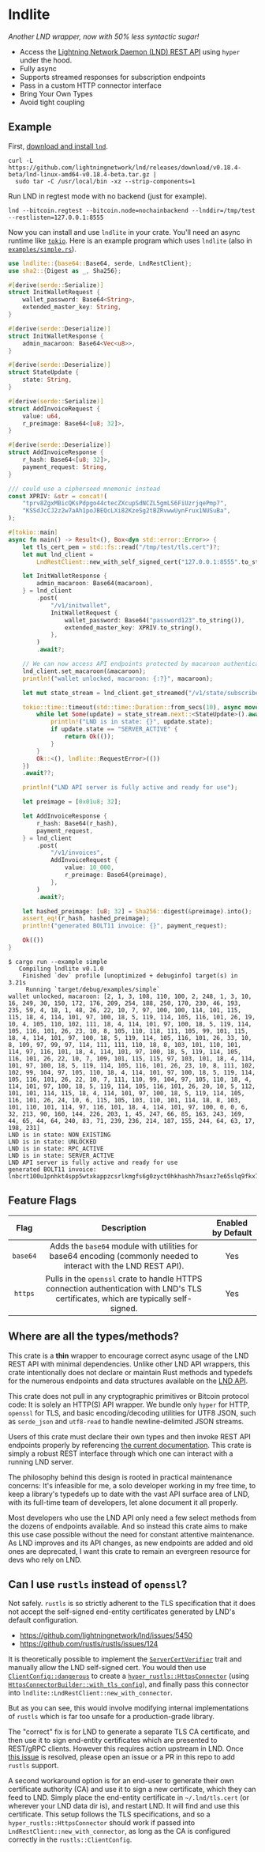 # lndlite

_Another LND wrapper, now with 50% less syntactic sugar!_

- Access the [Lightning Network Daemon (LND) REST API](https://lightning.engineering/api-docs/api/lnd/rest-endpoints/) using `hyper` under the hood.
- Fully async
- Supports streamed responses for subscription endpoints
- Pass in a custom HTTP connector interface
- Bring Your Own Types
- Avoid tight coupling


## Example

First, [download and install `lnd`](https://github.com/lightningnetwork/lnd).

```console
curl -L https://github.com/lightningnetwork/lnd/releases/download/v0.18.4-beta/lnd-linux-amd64-v0.18.4-beta.tar.gz |
  sudo tar -C /usr/local/bin -xz --strip-components=1
```

Run LND in regtest mode with no backend (just for example).

```console
lnd --bitcoin.regtest --bitcoin.node=nochainbackend --lnddir=/tmp/test --restlisten=127.0.0.1:8555
```

Now you can install and use `lndlite` in your crate. You'll need an async runtime like [`tokio`](https://tokio.rs). Here is an example program which uses `lndlite` (also in [`examples/simple.rs`](./examples/simple.rs)).

```rust
use lndlite::{base64::Base64, serde, LndRestClient};
use sha2::{Digest as _, Sha256};

#[derive(serde::Serialize)]
struct InitWalletRequest {
    wallet_password: Base64<String>,
    extended_master_key: String,
}

#[derive(serde::Deserialize)]
struct InitWalletResponse {
    admin_macaroon: Base64<Vec<u8>>,
}

#[derive(serde::Deserialize)]
struct StateUpdate {
    state: String,
}

#[derive(serde::Serialize)]
struct AddInvoiceRequest {
    value: u64,
    r_preimage: Base64<[u8; 32]>,
}

#[derive(serde::Deserialize)]
struct AddInvoiceResponse {
    r_hash: Base64<[u8; 32]>,
    payment_request: String,
}

/// could use a cipherseed mnemonic instead
const XPRIV: &str = concat!(
    "tprv8ZgxMBicQKsPdpgo44ctecZXcupSdNCZL5gmLS6FiUzrjqePmp7",
    "KSSdJcCJ2z2w7aAh1poJBEQcLXi82KzeSg2tBZRvwwUynFrux1NUSuBa",
);

#[tokio::main]
async fn main() -> Result<(), Box<dyn std::error::Error>> {
    let tls_cert_pem = std::fs::read("/tmp/test/tls.cert")?;
    let mut lnd_client =
        LndRestClient::new_with_self_signed_cert("127.0.0.1:8555".to_string(), b"", &tls_cert_pem)?;

    let InitWalletResponse {
        admin_macaroon: Base64(macaroon),
    } = lnd_client
        .post(
            "/v1/initwallet",
            InitWalletRequest {
                wallet_password: Base64("password123".to_string()),
                extended_master_key: XPRIV.to_string(),
            },
        )
        .await?;

    // We can now access API endpoints protected by macaroon authentication
    lnd_client.set_macaroon(&macaroon);
    println!("wallet unlocked, macaroon: {:?}", macaroon);

    let mut state_stream = lnd_client.get_streamed("/v1/state/subscribe").await?;

    tokio::time::timeout(std::time::Duration::from_secs(10), async move {
        while let Some(update) = state_stream.next::<StateUpdate>().await? {
            println!("LND is in state: {}", update.state);
            if update.state == "SERVER_ACTIVE" {
                return Ok(());
            }
        }
        Ok::<(), lndlite::RequestError>(())
    })
    .await??;

    println!("LND API server is fully active and ready for use");

    let preimage = [0x01u8; 32];

    let AddInvoiceResponse {
        r_hash: Base64(r_hash),
        payment_request,
    } = lnd_client
        .post(
            "/v1/invoices",
            AddInvoiceRequest {
                value: 10_000,
                r_preimage: Base64(preimage),
            },
        )
        .await?;

    let hashed_preimage: [u8; 32] = Sha256::digest(&preimage).into();
    assert_eq!(r_hash, hashed_preimage);
    println!("generated BOLT11 invoice: {}", payment_request);

    Ok(())
}
```

```
$ cargo run --example simple
   Compiling lndlite v0.1.0
    Finished `dev` profile [unoptimized + debuginfo] target(s) in 3.21s
     Running `target/debug/examples/simple`
wallet unlocked, macaroon: [2, 1, 3, 108, 110, 100, 2, 248, 1, 3, 10, 16, 249, 30, 150, 172, 176, 209, 254, 188, 250, 170, 230, 46, 193, 235, 59, 4, 18, 1, 48, 26, 22, 10, 7, 97, 100, 100, 114, 101, 115, 115, 18, 4, 114, 101, 97, 100, 18, 5, 119, 114, 105, 116, 101, 26, 19, 10, 4, 105, 110, 102, 111, 18, 4, 114, 101, 97, 100, 18, 5, 119, 114, 105, 116, 101, 26, 23, 10, 8, 105, 110, 118, 111, 105, 99, 101, 115, 18, 4, 114, 101, 97, 100, 18, 5, 119, 114, 105, 116, 101, 26, 33, 10, 8, 109, 97, 99, 97, 114, 111, 111, 110, 18, 8, 103, 101, 110, 101, 114, 97, 116, 101, 18, 4, 114, 101, 97, 100, 18, 5, 119, 114, 105, 116, 101, 26, 22, 10, 7, 109, 101, 115, 115, 97, 103, 101, 18, 4, 114, 101, 97, 100, 18, 5, 119, 114, 105, 116, 101, 26, 23, 10, 8, 111, 102, 102, 99, 104, 97, 105, 110, 18, 4, 114, 101, 97, 100, 18, 5, 119, 114, 105, 116, 101, 26, 22, 10, 7, 111, 110, 99, 104, 97, 105, 110, 18, 4, 114, 101, 97, 100, 18, 5, 119, 114, 105, 116, 101, 26, 20, 10, 5, 112, 101, 101, 114, 115, 18, 4, 114, 101, 97, 100, 18, 5, 119, 114, 105, 116, 101, 26, 24, 10, 6, 115, 105, 103, 110, 101, 114, 18, 8, 103, 101, 110, 101, 114, 97, 116, 101, 18, 4, 114, 101, 97, 100, 0, 0, 6, 32, 213, 90, 160, 144, 226, 203, 1, 45, 247, 66, 85, 163, 243, 169, 44, 65, 44, 64, 240, 83, 71, 239, 236, 214, 187, 155, 244, 64, 63, 17, 198, 231]
LND is in state: NON_EXISTING
LND is in state: UNLOCKED
LND is in state: RPC_ACTIVE
LND is in state: SERVER_ACTIVE
LND API server is fully active and ready for use
generated BOLT11 invoice: lnbcrt100u1pnhkt4spp5wtxkappzcsrlkmgfs6g0zyct0hkhashh7hsaxz7e65slq9fkx7fsdqqcqzzsxqyz5vqsp5r5l0cs58vwaslfxx9che9kjm3udgpjsws9267t7mmj9jh4fy07gq9qxpqysgqxkelqfmpclv2uvfa34wh6rxdu08d9zhd73u3wvges2f238qy7w49wrmgymcdffj4z7hr8jy4qk6zn0evdlp95w4xwdwtlvsmnjcdc9gp22auz6
```

## Feature Flags

| Flag | Description | Enabled by Default |
|:-:|:-:|:-:|
| `base64` | Adds the `base64` module with utilities for base64 encoding (commonly needed to interact with the LND REST API). | Yes |
| `https` | Pulls in the `openssl` crate to handle HTTPS connection authentication with LND's TLS certificates, which are typically self-signed. | Yes |

## Where are all the types/methods?

This crate is a **thin** wrapper to encourage correct async usage of the LND REST API with minimal dependencies. Unlike other LND API wrappers, this crate intentionally does not declare or maintain Rust methods and typedefs for the numerous endpoints and data structures available on the [LND API](https://lightning.engineering/api-docs/api/lnd/).

This crate does not pull in any cryptographic primitives or Bitcoin protocol code: It is solely an HTTP(S) API wrapper. We bundle only `hyper` for HTTP, `openssl` for TLS, and basic encoding/decoding utilities for UTF8 JSON, such as `serde_json` and `utf8-read` to handle newline-delimited JSON streams.

Users of this crate must declare their own types and then invoke REST API endpoints properly by referencing [the current documentation](https://lightning.engineering/api-docs/api/lnd/rest-endpoints/). This crate is simply a robust REST interface through which one can interact with a running LND server.

The philosophy behind this design is rooted in practical maintenance concerns: It's infeasible for me, a solo developer working in my free time, to keep a library's typedefs up to date with the vast API surface area of LND, with its full-time team of developers, let alone document it all properly.

Most developers who use the LND API only need a few select methods from the dozens of endpoints available. And so instead this crate aims to make this use case possible without the need for constant attentive maintenance. As LND improves and its API changes, as new endpoints are added and old ones are deprecated, I want this crate to remain an evergreen resource for devs who rely on LND.


## Can I use `rustls` instead of `openssl`?

Not safely. `rustls` is so strictly adherent to the TLS specification that it does not accept the self-signed end-entity certificates generated by LND's default configuration.

- https://github.com/lightningnetwork/lnd/issues/5450
- https://github.com/rustls/rustls/issues/124

It is theoretically possible to implement the [`ServerCertVerifier`](https://docs.rs/rustls/0.23.20/rustls/client/danger/trait.ServerCertVerifier.html) trait and manually allow the LND self-signed cert. You would then use [`ClientConfig::dangerous`](https://docs.rs/rustls/0.23.20/rustls/client/struct.ClientConfig.html#method.dangerous) to create a [`hyper_rustls::HttpsConnector`](https://docs.rs/hyper-rustls/latest/hyper_rustls/struct.HttpsConnector.html) (using [`HttpsConnectorBuilder::with_tls_config`](https://docs.rs/hyper-rustls/latest/hyper_rustls/struct.HttpsConnectorBuilder.html#method.with_tls_config)), and finally pass this connector into `lndlite::LndRestClient::new_with_connector`.

But as you can see, this would involve modifying internal implementations of `rustls` which is far too unsafe for a production-grade library.

The "correct" fix is for LND to generate a separate TLS CA certificate, and then use it to sign end-entity certificates which are presented to REST/gRPC clients. However this requires action upstream in LND. Once [this issue](https://github.com/lightningnetwork/lnd/issues/5450) is resolved, please open an issue or a PR in this repo to add `rustls` support.

A second workaround option is for an end-user to generate their own certificate authority (CA) and use it to sign a new certificate, which they can feed to LND. Simply place the end-entity certificate in `~/.lnd/tls.cert` (or wherever your LND data dir is), and restart LND. It will find and use this certificate. This setup follows the TLS specifications, and so a `hyper_rustls::HttpsConnector` should work if passed into `LndRestClient::new_with_connector`, as long as the CA is configured correctly in the `rustls::ClientConfig`.

